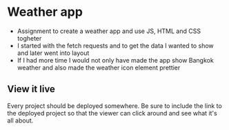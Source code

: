 # Weather app



- Assignment to create a weather app and use JS, HTML and CSS togheter
- I started with the fetch requests and to get the data I wanted to show and later went into layout
- If I had more time I would not only have made the app show Bangkok weather and also made the weather icon element prettier

## View it live
Every project should be deployed somewhere. Be sure to include the link to the deployed project so that the viewer can click around and see what it's all about.
